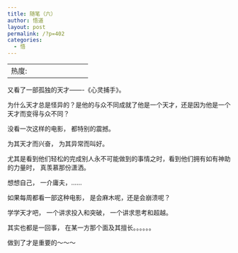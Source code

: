 ```yaml
---
title: 随笔（六）
author: 悟道
layout: post
permalink: /?p=402
categories:
  - 悟
---
```

<table>
  <tr cellpadding=0><td>
    热度:
  </td><td cellpadding=0><img src='http://210.75.224.29/wordpress/wp-content/plugins/statpresscn/images/sun.gif' width=10 height=10 border=0 /></td><td cellpadding=0><img src='http://210.75.224.29/wordpress/wp-content/plugins/statpresscn/images/sun.gif' width=10 height=10 border=0 /></td><td cellpadding=0><img src='http://210.75.224.29/wordpress/wp-content/plugins/statpresscn/images/sun_dark.gif' width=10 height=10 border=0 /></td><td cellpadding=0><img src='http://210.75.224.29/wordpress/wp-content/plugins/statpresscn/images/sun_dark.gif' width=10 height=10 border=0 /></td><td cellpadding=0><img src='http://210.75.224.29/wordpress/wp-content/plugins/statpresscn/images/sun_dark.gif' width=10 height=10 border=0 /></td></tr>
</table>

又看了一部孤独的天才&#8212;&#8212;-《心灵捕手》。

为什么天才总是怪异的？是他的与众不同成就了他是一个天才，还是因为他是一个天才而变得与众不同？

没看一次这样的电影， 都特别的震撼。

为其天才而兴奋， 为其异常而叫好。

尤其是看到他们轻松的完成别人永不可能做到的事情之时，看到他们拥有如有神助的力量时， 真羡慕那份潇洒。

想想自己， 一介庸夫，&#8230;&#8230;

如果每周都看一部这种电影， 是会麻木呢，还是会崩溃呢？

学学天才吧， 一个讲求投入和突破， 一个讲求思考和超越。

其实也都是一回事， 在某一方那个面及其擅长。。。。。。

做到了才是重要的～～～